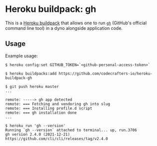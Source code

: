 Heroku buildpack: gh
=========================

This is a [Heroku buildpack](http://devcenter.heroku.com/articles/buildpacks) that
allows one to run [`gh`](https://github.com/cli/cli) (GitHub's official command line tool) in a dyno 
alongside application code.

Usage
-----

Example usage:

    $ heroku config:set GITHUB_TOKEN=`<github-personal-access-token>`

    $ heroku buildpacks:add https://github.com/codecrafters-io/heroku-buildpack-gh

    $ git push heroku master
    ...

    remote: -----> gh app detected
    remote: === Fetching and vendoring gh into slug
    remote: === Installing profile.d script
    remote: === gh installation done
    ...

    $ heroku run 'gh --version'
    Running `gh --version` attached to terminal... up, run.3706
    gh version 2.4.0 (2021-12-21)
    https://github.com/cli/cli/releases/tag/v2.4.0
